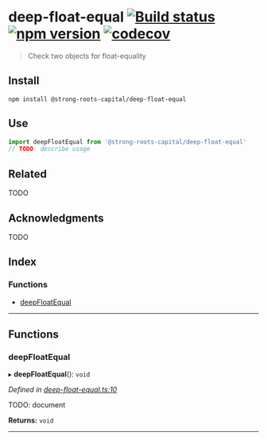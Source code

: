
deep-float-equal [![Build status](https://travis-ci.org/strong-roots-capital/deep-float-equal.svg?branch=master)](https://travis-ci.org/strong-roots-capital/deep-float-equal) [![npm version](https://img.shields.io/npm/v/@strong-roots-capital/deep-float-equal.svg)](https://npmjs.org/package/@strong-roots-capital/deep-float-equal) [![codecov](https://codecov.io/gh/strong-roots-capital/deep-float-equal/branch/master/graph/badge.svg)](https://codecov.io/gh/strong-roots-capital/deep-float-equal)
===============================================================================================================================================================================================================================================================================================================================================================================================================================================================================================================

> Check two objects for float-equality

Install
-------

```shell
npm install @strong-roots-capital/deep-float-equal
```

Use
---

```typescript
import deepFloatEqual from '@strong-roots-capital/deep-float-equal'
// TODO: describe usage
```

Related
-------

TODO

Acknowledgments
---------------

TODO

## Index

### Functions

* [deepFloatEqual](#deepfloatequal)

---

## Functions

<a id="deepfloatequal"></a>

###  deepFloatEqual

▸ **deepFloatEqual**(): `void`

*Defined in [deep-float-equal.ts:10](https://github.com/strong-roots-capital/deep-float-equal/blob/9668ed9/src/deep-float-equal.ts#L10)*

TODO: document

**Returns:** `void`

___

